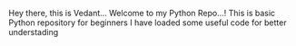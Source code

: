 Hey there, this is Vedant...
Welcome to my Python Repo...!
This is basic Python repository for beginners 
I have loaded some useful code for better understading